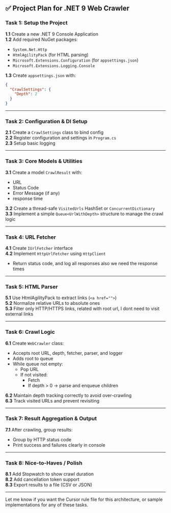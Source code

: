 ## ✅ Project Plan for .NET 9 Web Crawler

### **Task 1: Setup the Project**
**1.1** Create a new .NET 9 Console Application  
**1.2** Add required NuGet packages:
- `System.Net.Http`
- `HtmlAgilityPack` (for HTML parsing)
- `Microsoft.Extensions.Configuration` (for `appsettings.json`)
- `Microsoft.Extensions.Logging.Console`

**1.3** Create `appsettings.json` with:
```json
{
  "CrawlSettings": {
    "Depth": 2
  }
}
```

---

### **Task 2: Configuration & DI Setup**
**2.1** Create a `CrawlSettings` class to bind config  
**2.2** Register configuration and settings in `Program.cs`  
**2.3** Setup basic logging

---

### **Task 3: Core Models & Utilities**
**3.1** Create a model `CrawlResult` with:
- URL
- Status Code
- Error Message (if any)
- response time

**3.2** Create a thread-safe `VisitedUrls` HashSet or `ConcurrentDictionary`  
**3.3** Implement a simple `Queue<UrlWithDepth>` structure to manage the crawl logic

---

### **Task 4: URL Fetcher**
**4.1** Create `IUrlFetcher` interface  
**4.2** Implement `HttpUrlFetcher` using `HttpClient`  
- Return status code, and log all responses also we need the response times

---

### **Task 5: HTML Parser**
**5.1** Use HtmlAgilityPack to extract links (`<a href="">`)  
**5.2** Normalize relative URLs to absolute ones  
**5.3** Filter only HTTP/HTTPS links, related with root url, I dont need to visit external links

---

### **Task 6: Crawl Logic**
**6.1** Create `WebCrawler` class:
- Accepts root URL, depth, fetcher, parser, and logger
- Adds root to queue
- While queue not empty:
  - Pop URL
  - If not visited:
    - Fetch
    - If depth > 0 → parse and enqueue children

**6.2** Maintain depth tracking correctly to avoid over-crawling  
**6.3** Track visited URLs and prevent revisiting

---

### **Task 7: Result Aggregation & Output**
**7.1** After crawling, group results:
- Group by HTTP status code
- Print success and failures clearly in console

---

### **Task 8: Nice-to-Haves / Polish**
**8.1** Add Stopwatch to show crawl duration  
**8.2** Add cancellation token support  
**8.3** Export results to a file (CSV or JSON)

---

Let me know if you want the Cursor rule file for this architecture, or sample implementations for any of these tasks.